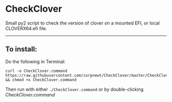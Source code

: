 # CheckClover
Small py2 script to check the version of clover on a mounted EFI, or local CLOVERX64.efi file.

***

## To install:

Do the following in Terminal:

    curl -o CheckClover.command https://raw.githubusercontent.com/corpnewt/CheckClover/master/CheckClover.command && chmod +x CheckClover.command
    
Then run with either `./CheckClover.command` or by double-clicking *CheckClover.command*
